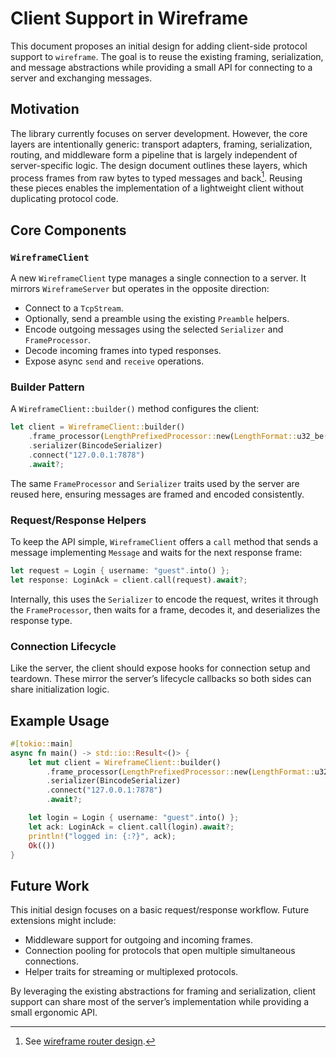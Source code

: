 # Client Support in Wireframe

This document proposes an initial design for adding client-side protocol
support to `wireframe`. The goal is to reuse the existing framing,
serialization, and message abstractions while providing a small API for
connecting to a server and exchanging messages.

## Motivation

The library currently focuses on server development. However, the core layers
are intentionally generic: transport adapters, framing, serialization, routing,
and middleware form a pipeline that is largely independent of server-specific
logic. The design document outlines these layers, which process frames from raw
bytes to typed messages and back[^router-design].
Reusing these pieces enables
the implementation of a lightweight client without duplicating protocol code.

## Core Components

### `WireframeClient`

A new `WireframeClient` type manages a single connection to a server. It
mirrors `WireframeServer` but operates in the opposite direction:

- Connect to a `TcpStream`.
- Optionally, send a preamble using the existing `Preamble` helpers.
- Encode outgoing messages using the selected `Serializer` and `FrameProcessor`.
- Decode incoming frames into typed responses.
- Expose async `send` and `receive` operations.

### Builder Pattern

A `WireframeClient::builder()` method configures the client:

```rust
let client = WireframeClient::builder()
    .frame_processor(LengthPrefixedProcessor::new(LengthFormat::u32_be()))
    .serializer(BincodeSerializer)
    .connect("127.0.0.1:7878")
    .await?;
```

The same `FrameProcessor` and `Serializer` traits used by the server are reused
here, ensuring messages are framed and encoded consistently.

### Request/Response Helpers

To keep the API simple, `WireframeClient` offers a `call` method that sends a
message implementing `Message` and waits for the next response frame:

```rust
let request = Login { username: "guest".into() };
let response: LoginAck = client.call(request).await?;
```

Internally, this uses the `Serializer` to encode the request, writes it through
the `FrameProcessor`, then waits for a frame, decodes it, and deserializes the
response type.

### Connection Lifecycle

Like the server, the client should expose hooks for connection setup and
teardown. These mirror the server’s lifecycle callbacks so both sides can share
initialization logic.

## Example Usage

```rust
#[tokio::main]
async fn main() -> std::io::Result<()> {
    let mut client = WireframeClient::builder()
        .frame_processor(LengthPrefixedProcessor::new(LengthFormat::u32_be()))
        .serializer(BincodeSerializer)
        .connect("127.0.0.1:7878")
        .await?;

    let login = Login { username: "guest".into() };
    let ack: LoginAck = client.call(login).await?;
    println!("logged in: {:?}", ack);
    Ok(())
}
```

## Future Work

This initial design focuses on a basic request/response workflow. Future
extensions might include:

- Middleware support for outgoing and incoming frames.
- Connection pooling for protocols that open multiple simultaneous connections.
- Helper traits for streaming or multiplexed protocols.

By leveraging the existing abstractions for framing and serialization, client
support can share most of the server’s implementation while providing a small
ergonomic API.
[^router-design]: See [wireframe router
                  design](rust-binary-router-library-design.md#implementation-details).
